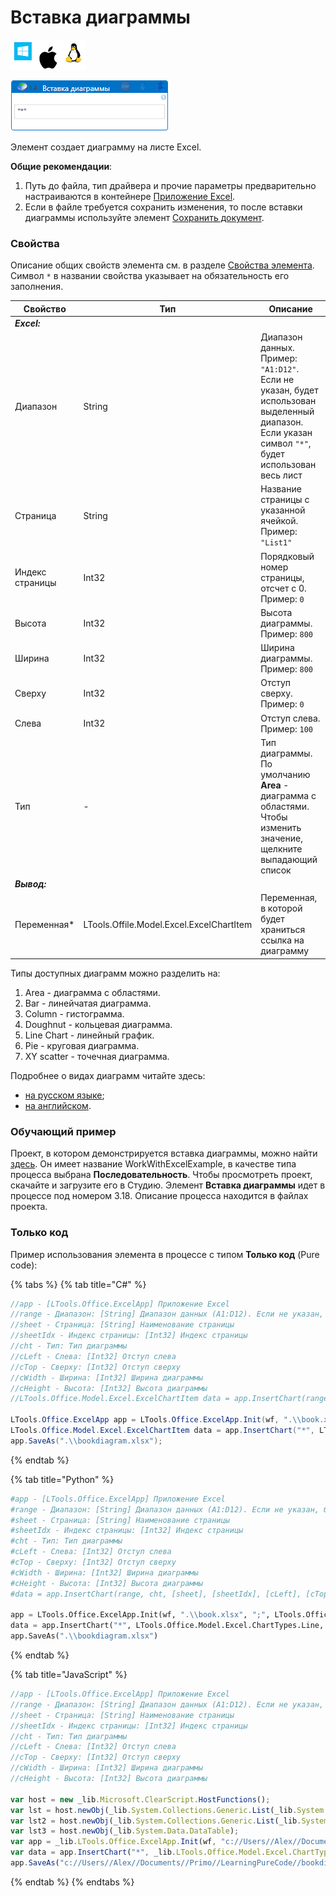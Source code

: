 # Вставка диаграммы

![](<../../../.gitbook/assets/image (100) (1) (1) (1) (1) (1) (1) (10) (177).png>)

![](<../../../.gitbook/assets/excel-create-chart.png>)

Элемент создает диаграмму на листе Excel. 

**Общие рекомендации**:

1. Путь до файла, тип драйвера и прочие параметры предварительно настраиваются в контейнере [Приложение Excel](https://docs.primo-rpa.ru/primo-rpa/g_elements/el_basic/els_excel/el_excel_app).
2. Если в файле требуется сохранить изменения, то после вставки диаграммы используйте элемент [Сохранить документ](https://docs.primo-rpa.ru/primo-rpa/g_elements/el_basic/els_excel/el_excel_save).

### Свойства
Описание общих свойств элемента см. в разделе [Свойства элемента](https://docs.primo-rpa.ru/primo-rpa/primo-studio/process/elements#svoistva-elementa).\
Символ `*` в названии свойства указывает на обязательность его заполнения.

| Свойство             | Тип                   | Описание                         |
| -------------------- | --------------------- | -------------------------------- |
| ***Excel:***  | |  |
| Диапазон             | String   | Диапазон данных. Пример: `"A1:D12"`. Если не указан, будет использован выделенный диапазон. Если указан символ `"*"`, будет использован весь лист |
| Страница             | String   | Название страницы с указанной ячейкой. Пример: `"List1"` |
| Индекс страницы      | Int32    | Порядковый номер страницы, отсчет с 0. Пример: `0` |
| Высота               | Int32    | Высота диаграммы.  Пример: `800`  |
| Ширина               | Int32    | Ширина диаграммы.  Пример: `800`  |
| Сверху               | Int32    | Отступ сверху. Пример: `0` |
| Слева                | Int32    | Отступ слева. Пример: `100`      |
| Тип                  | -        | Тип диаграммы. По умолчанию **Area** - диаграмма с областями. Чтобы изменить значение, щелкните выпадающий список |
| ***Вывод:***  | |  |
| Переменная\*         | LTools.Offile.Model.Excel.ExcelChartItem | Переменная, в которой будет храниться ссылка на диаграмму |

Типы доступных диаграмм можно разделить на:
1. Area - диаграмма с областями.
2. Bar - линейчатая диаграмма. 
3. Column - гистограмма.
4. Doughnut - кольцевая диаграмма.
5. Line Chart - линейный график. 
6. Pie - круговая диаграмма. 
7. XY scatter - точечная диаграмма.

Подробнее о видах диаграмм читайте здесь:
* [на русском языке](https://support.microsoft.com/ru-ru/office/%D1%82%D0%B8%D0%BF%D1%8B-%D0%B4%D0%B8%D0%B0%D0%B3%D1%80%D0%B0%D0%BC%D0%BC-%D0%B2-office-a6187218-807e-4103-9e0a-27cdb19afb90);
* [на английском](https://support.microsoft.com/en-us/office/available-chart-types-in-office-a6187218-807e-4103-9e0a-27cdb19afb90).

### Обучающий пример 
Проект, в котором демонстрируется вставка диаграммы, можно найти [здесь](https://github.com/PrimoRPA/Learning/tree/master/WorkWithExcelExample). Он имеет название WorkWithExcelExample, в качестве типа процесса выбрана **Последовательность**. Чтобы просмотреть проект, скачайте и загрузите его в Студию. Элемент **Вставка диаграммы** идет в процессе под номером 3.18. Описание процесса находится в файлах проекта.

### Только код
Пример использования элемента в процессе с типом **Только код** (Pure code):
  
{% tabs %}
{% tab title="C#" %}
```csharp
//app - [LTools.Office.ExcelApp] Приложение Excel
//range - Диапазон: [String] Диапазон данных (A1:D12). Если не указан, будет использован выделенный диапазон.  Если указан символ "*", будет использован весь лист
//sheet - Страница: [String] Наименование страницы
//sheetIdx - Индекс страницы: [Int32] Индекс страницы
//cht - Тип: Тип диаграммы
//cLeft - Слева: [Int32] Отступ слева
//cTop - Сверху: [Int32] Отступ сверху
//cWidth - Ширина: [Int32] Ширина диаграммы
//cHeight - Высота: [Int32] Высота диаграммы
//LTools.Office.Model.Excel.ExcelChartItem data = app.InsertChart(range, cht, [sheet], [sheetIdx], [cLeft], [cTop], [cWidth], [cHeight]);

LTools.Office.ExcelApp app = LTools.Office.ExcelApp.Init(wf, ".\\book.xlsx", ";", LTools.Office.Model.InteropTypes.DX);
LTools.Office.Model.Excel.ExcelChartItem data = app.InsertChart("*", LTools.Office.Model.Excel.ChartTypes.Line, "Лист1", 0, 10, 10, 800, 800);
app.SaveAs(".\\bookdiagram.xlsx");
```
{% endtab %}

{% tab title="Python" %}
```python
#app - [LTools.Office.ExcelApp] Приложение Excel
#range - Диапазон: [String] Диапазон данных (A1:D12). Если не указан, будет использован выделенный диапазон.  Если указан символ "*", будет использован весь лист
#sheet - Страница: [String] Наименование страницы
#sheetIdx - Индекс страницы: [Int32] Индекс страницы
#cht - Тип: Тип диаграммы
#cLeft - Слева: [Int32] Отступ слева
#cTop - Сверху: [Int32] Отступ сверху
#cWidth - Ширина: [Int32] Ширина диаграммы
#cHeight - Высота: [Int32] Высота диаграммы
#data = app.InsertChart(range, cht, [sheet], [sheetIdx], [cLeft], [cTop], [cWidth], [cHeight]) #LTools.Office.Model.Excel.ExcelChartItem

app = LTools.Office.ExcelApp.Init(wf, ".\\book.xlsx", ";", LTools.Office.Model.InteropTypes.DX)
data = app.InsertChart("*", LTools.Office.Model.Excel.ChartTypes.Line, "Лист1", 0, 10, 10, 800, 800) #LTools.Office.Model.Excel.ExcelChartItem
app.SaveAs(".\\bookdiagram.xlsx")
```
{% endtab %}

{% tab title="JavaScript" %}
```javascript
//app - [LTools.Office.ExcelApp] Приложение Excel
//range - Диапазон: [String] Диапазон данных (A1:D12). Если не указан, будет использован выделенный диапазон.  Если указан символ "*", будет использован весь лист
//sheet - Страница: [String] Наименование страницы
//sheetIdx - Индекс страницы: [Int32] Индекс страницы
//cht - Тип: Тип диаграммы
//cLeft - Слева: [Int32] Отступ слева
//cTop - Сверху: [Int32] Отступ сверху
//cWidth - Ширина: [Int32] Ширина диаграммы
//cHeight - Высота: [Int32] Высота диаграммы

var host = new _lib.Microsoft.ClearScript.HostFunctions();
var lst = host.newObj(_lib.System.Collections.Generic.List(_lib.System.Collections.Generic.List(_lib.System.String)));
var lst2 = host.newObj(_lib.System.Collections.Generic.List(_lib.System.Collections.Generic.List(_lib.LTools.Office.Model.ExcelCellInfo)));
var lst3 = host.newObj(_lib.System.Data.DataTable);
var app = _lib.LTools.Office.ExcelApp.Init(wf, "c://Users//Alex//Documents//Primo//LearningPureCode//book.xlsx", ";", _lib.LTools.Office.Model.InteropTypes.DX);	
var data = app.InsertChart("*", _lib.LTools.Office.Model.Excel.ChartTypes.Line, "Лист1", 0, 10, 10, 800, 800) //_lib.LTools.Office.Model.Excel.ExcelChartItem
app.SaveAs("c://Users//Alex//Documents//Primo//LearningPureCode//bookdiagram.xlsx");
```
{% endtab %}
{% endtabs %}
